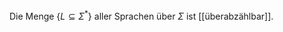 Die Menge $\left\{L \subseteq \Sigma^*\right\}$ aller Sprachen über $\Sigma$ ist [[überabzählbar]].
